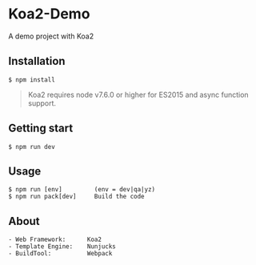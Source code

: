 # Koa2-Demo
A demo project with Koa2

## Installation
    $ npm install
> Koa2 requires node v7.6.0 or higher for ES2015 and async function support.

## Getting start
    $ npm run dev  

## Usage
    $ npm run [env]         (env = dev|qa|yz)   
    $ npm run pack[dev]     Build the code

## About
    - Web Framework:      Koa2
    - Template Engine:    Nunjucks
    - BuildTool:          Webpack


